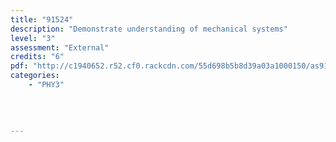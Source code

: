 ```yaml
---
title: "91524"
description: "Demonstrate understanding of mechanical systems"
level: "3"
assessment: "External"
credits: "6"
pdf: "http://c1940652.r52.cf0.rackcdn.com/55d698b5b8d39a03a1000150/as91524.pdf"
categories:
    - "PHY3"
    
    
    
    
---
```

